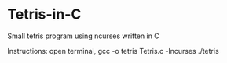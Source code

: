 # Tetris-in-C

Small tetris program using ncurses written in C

Instructions:
open terminal,
gcc -o tetris Tetris.c -lncurses
./tetris
